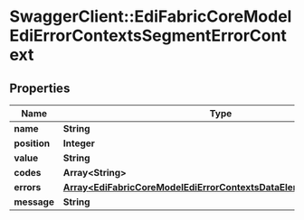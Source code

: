 # SwaggerClient::EdiFabricCoreModelEdiErrorContextsSegmentErrorContext

## Properties
Name | Type | Description | Notes
------------ | ------------- | ------------- | -------------
**name** | **String** |  | [optional] 
**position** | **Integer** |  | [optional] 
**value** | **String** |  | [optional] 
**codes** | **Array&lt;String&gt;** |  | [optional] 
**errors** | [**Array&lt;EdiFabricCoreModelEdiErrorContextsDataElementErrorContext&gt;**](EdiFabricCoreModelEdiErrorContextsDataElementErrorContext.md) |  | [optional] 
**message** | **String** |  | [optional] 



